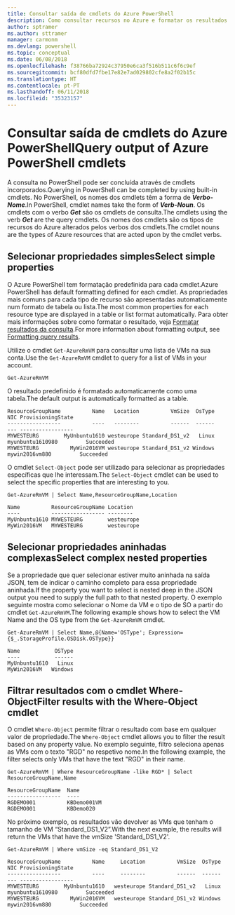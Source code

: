 ```yaml
---
title: Consultar saída de cmdlets do Azure PowerShell
description: Como consultar recursos no Azure e formatar os resultados.
author: sptramer
ms.author: sttramer
manager: carmonm
ms.devlang: powershell
ms.topic: conceptual
ms.date: 06/08/2018
ms.openlocfilehash: f38766ba72924c37950e6ca3f516b511c6f6c9ef
ms.sourcegitcommit: bcf80dfd7fbe17e82e7ad029802cfe8a2f02b15c
ms.translationtype: HT
ms.contentlocale: pt-PT
ms.lasthandoff: 06/11/2018
ms.locfileid: "35323157"
---
```

# <a name="query-output-of-azure-powershell-cmdlets"></a><span data-ttu-id="12d6a-103">Consultar saída de cmdlets do Azure PowerShell</span><span class="sxs-lookup"><span data-stu-id="12d6a-103">Query output of Azure PowerShell cmdlets</span></span>

<span data-ttu-id="12d6a-104">A consulta no PowerShell pode ser concluída através de cmdlets incorporados.</span><span class="sxs-lookup"><span data-stu-id="12d6a-104">Querying in PowerShell can be completed by using built-in cmdlets.</span></span> <span data-ttu-id="12d6a-105">No PowerShell, os nomes dos cmdlets têm a forma de  **_Verbo-Nome_**.</span><span class="sxs-lookup"><span data-stu-id="12d6a-105">In PowerShell, cmdlet names take the form of **_Verb-Noun_**.</span></span> <span data-ttu-id="12d6a-106">Os cmdlets com o verbo **_Get_** são os cmdlets de consulta.</span><span class="sxs-lookup"><span data-stu-id="12d6a-106">The cmdlets using the verb **_Get_** are the query cmdlets.</span></span> <span data-ttu-id="12d6a-107">Os nomes dos cmdlets são os tipos de recursos do Azure alterados pelos verbos dos cmdlets.</span><span class="sxs-lookup"><span data-stu-id="12d6a-107">The cmdlet nouns are the types of Azure resources that are acted upon by the cmdlet verbs.</span></span>

## <a name="select-simple-properties"></a><span data-ttu-id="12d6a-108">Selecionar propriedades simples</span><span class="sxs-lookup"><span data-stu-id="12d6a-108">Select simple properties</span></span>

<span data-ttu-id="12d6a-109">O Azure PowerShell tem formatação predefinida para cada cmdlet.</span><span class="sxs-lookup"><span data-stu-id="12d6a-109">Azure PowerShell has default formatting defined for each cmdlet.</span></span> <span data-ttu-id="12d6a-110">As propriedades mais comuns para cada tipo de recurso são apresentadas automaticamente num formato de tabela ou lista.</span><span class="sxs-lookup"><span data-stu-id="12d6a-110">The most common properties for each resource type are displayed in a table or list format automatically.</span></span> <span data-ttu-id="12d6a-111">Para obter mais informações sobre como formatar o resultado, veja [Formatar resultados da consulta](formatting-output.md).</span><span class="sxs-lookup"><span data-stu-id="12d6a-111">For more information about formatting output, see [Formatting query results](formatting-output.md).</span></span>

<span data-ttu-id="12d6a-112">Utilize o cmdlet `Get-AzureRmVM` para consultar uma lista de VMs na sua conta.</span><span class="sxs-lookup"><span data-stu-id="12d6a-112">Use the `Get-AzureRmVM` cmdlet to query for a list of VMs in your account.</span></span>

```azurepowershell-interactive
Get-AzureRmVM
```

<span data-ttu-id="12d6a-113">O resultado predefinido é formatado automaticamente como uma tabela.</span><span class="sxs-lookup"><span data-stu-id="12d6a-113">The default output is automatically formatted as a table.</span></span>

```output
ResourceGroupName          Name   Location          VmSize  OsType              NIC ProvisioningState
-----------------          ----   --------          ------  ------              --- -----------------
MYWESTEURG        MyUnbuntu1610 westeurope Standard_DS1_v2   Linux myunbuntu1610980         Succeeded
MYWESTEURG          MyWin2016VM westeurope Standard_DS1_v2 Windows   mywin2016vm880         Succeeded
```

<span data-ttu-id="12d6a-114">O cmdlet `Select-Object` pode ser utilizado para selecionar as propriedades específicas que lhe interessam.</span><span class="sxs-lookup"><span data-stu-id="12d6a-114">The `Select-Object` cmdlet can be used to select the specific properties that are interesting to you.</span></span>

```azurepowershell-interactive
Get-AzureRmVM | Select Name,ResourceGroupName,Location
```

```output
Name          ResourceGroupName Location
----          ----------------- --------
MyUnbuntu1610 MYWESTEURG        westeurope
MyWin2016VM   MYWESTEURG        westeurope
```

## <a name="select-complex-nested-properties"></a><span data-ttu-id="12d6a-115">Selecionar propriedades aninhadas complexas</span><span class="sxs-lookup"><span data-stu-id="12d6a-115">Select complex nested properties</span></span>

<span data-ttu-id="12d6a-116">Se a propriedade que quer selecionar estiver muito aninhada na saída JSON, tem de indicar o caminho completo para essa propriedade aninhada.</span><span class="sxs-lookup"><span data-stu-id="12d6a-116">If the property you want to select is nested deep in the JSON output you need to supply the full path to that nested property.</span></span> <span data-ttu-id="12d6a-117">O exemplo seguinte mostra como selecionar o Nome da VM e o tipo de SO a partir do cmdlet `Get-AzureRmVM`.</span><span class="sxs-lookup"><span data-stu-id="12d6a-117">The following example shows how to select the VM Name and the OS type from the `Get-AzureRmVM` cmdlet.</span></span>

```azurepowershell-interactive
Get-AzureRmVM | Select Name,@{Name='OSType'; Expression={$_.StorageProfile.OSDisk.OSType}}
```

```output
Name           OSType
----           ------
MyUnbuntu1610   Linux
MyWin2016VM   Windows
```

## <a name="filter-results-with-the-where-object-cmdlet"></a><span data-ttu-id="12d6a-118">Filtrar resultados com o cmdlet Where-Object</span><span class="sxs-lookup"><span data-stu-id="12d6a-118">Filter results with the Where-Object cmdlet</span></span>

<span data-ttu-id="12d6a-119">O cmdlet `Where-Object` permite filtrar o resultado com base em qualquer valor de propriedade.</span><span class="sxs-lookup"><span data-stu-id="12d6a-119">The `Where-Object` cmdlet allows you to filter the result based on any property value.</span></span> <span data-ttu-id="12d6a-120">No exemplo seguinte, filtro seleciona apenas as VMs com o texto "RGD" no respetivo nome.</span><span class="sxs-lookup"><span data-stu-id="12d6a-120">In the following example, the filter selects only VMs that have the text "RGD" in their name.</span></span>

```azurepowershell-interactive
Get-AzureRmVM | Where ResourceGroupName -like RGD* | Select ResourceGroupName,Name
```

```output
ResourceGroupName  Name
-----------------  ----
RGDEMO001          KBDemo001VM
RGDEMO001          KBDemo020
```

<span data-ttu-id="12d6a-121">No próximo exemplo, os resultados vão devolver as VMs que tenham o tamanho de VM “Standard_DS1_V2”.</span><span class="sxs-lookup"><span data-stu-id="12d6a-121">With the next example, the results will return the VMs that have the vmSize 'Standard_DS1_V2'.</span></span>

```azurepowershell-interactive
Get-AzureRmVM | Where vmSize -eq Standard_DS1_V2
```

```output
ResourceGroupName          Name     Location          VmSize  OsType              NIC ProvisioningState
-----------------          ----     --------          ------  ------              --- -----------------
MYWESTEURG        MyUnbuntu1610   westeurope Standard_DS1_v2   Linux myunbuntu1610980         Succeeded
MYWESTEURG          MyWin2016VM   westeurope Standard_DS1_v2 Windows   mywin2016vm880         Succeeded
```
